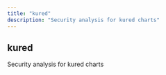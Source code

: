 ```yaml
---
title: "kured"
description: "Security analysis for kured charts"
---
```


## kured

Security analysis for kured charts
